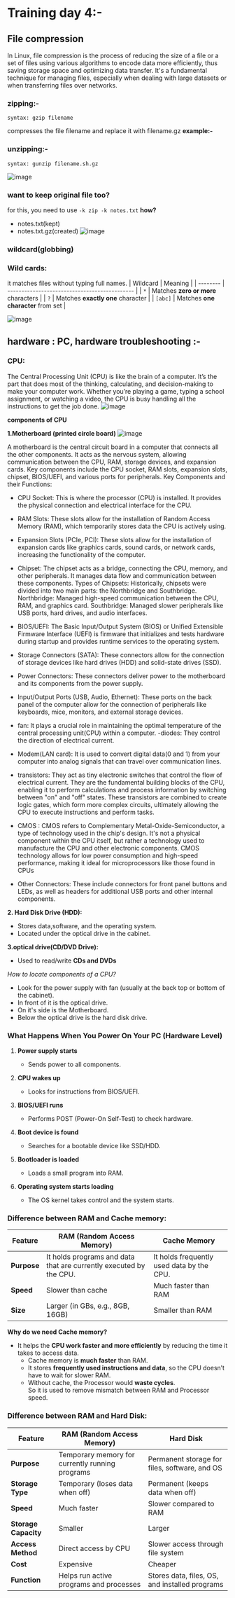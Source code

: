 # Training day 4:- 
## File compression
In Linux, file compression is the process of reducing the size of a file or a set of files using various algorithms to encode data more efficiently, thus saving storage space and optimizing data transfer. It's a fundamental technique for managing files, especially when dealing with large datasets or when transferring files over networks. 
### zipping:-
```
syntax: gzip filename

```

compresses the file filename and replace it with filename.gz
**example:-**

### unzipping:-
```
syntax: gunzip filename.sh.gz

```
![image](https://github.com/user-attachments/assets/c639bb42-f02f-416f-877f-0dce37a47d13)


### want to keep original file too? 
for this, you need to use
`-k zip -k notes.txt`
**how?**
- notes.txt(kept)
- notes.txt.gz(created)
![image](https://github.com/user-attachments/assets/7a0f73ba-eefd-4ac8-b7fd-a3598dc23659)
  
### wildcard(globbing)
### Wild cards:
it matches files without typing full names.
| Wildcard | Meaning    | 
| -------- | --------------------------------------------- |
| `*`      | Matches **zero or more** characters           | 
| `?`      | Matches **exactly one** character             |
| `[abc]`  | Matches **one character** from set            | 

![image](https://github.com/user-attachments/assets/be5bb45d-fdba-4faf-a7ed-a5f00fa90924)


## hardware : PC, hardware troubleshooting :-
### CPU:
The Central Processing Unit (CPU) is like the brain of a computer. It’s the part that does most of the thinking, calculating, and decision-making to make your computer work. Whether you’re playing a game, typing a school assignment, or watching a video, the CPU is busy handling all the instructions to get the job done.
![image](https://github.com/user-attachments/assets/aff29abb-5f14-42e3-b333-5418e5b662ff)

**components of CPU**

**1.Motherboard (printed circle board)**
![image](https://github.com/user-attachments/assets/786bac4e-ccee-4a7f-9a66-395e859db98e)

A motherboard is the central circuit board in a computer that connects all the other components. It acts as the nervous system, allowing communication between the CPU, RAM, storage devices, and expansion cards. Key components include the CPU socket, RAM slots, expansion slots, chipset, BIOS/UEFI, and various ports for peripherals. 
Key Components and their Functions:
- CPU Socket:
This is where the processor (CPU) is installed. It provides the physical connection and electrical interface for the CPU. 
- RAM Slots:
These slots allow for the installation of Random Access Memory (RAM), which temporarily stores data the CPU is actively using. 
- Expansion Slots (PCIe, PCI):
These slots allow for the installation of expansion cards like graphics cards, sound cards, or network cards, increasing the functionality of the computer. 
- Chipset:
The chipset acts as a bridge, connecting the CPU, memory, and other peripherals. It manages data flow and communication between these components.
Types of Chipsets:
Historically, chipsets were divided into two main parts: the Northbridge and Southbridge. 
Northbridge: Managed high-speed communication between the CPU, RAM, and graphics card. 
Southbridge: Managed slower peripherals like USB ports, hard drives, and audio interfaces. 
- BIOS/UEFI:
The Basic Input/Output System (BIOS) or Unified Extensible Firmware Interface (UEFI) is firmware that initializes and tests hardware during startup and provides runtime services to the operating system. 
- Storage Connectors (SATA):
These connectors allow for the connection of storage devices like hard drives (HDD) and solid-state drives (SSD). 
- Power Connectors:
These connectors deliver power to the motherboard and its components from the power supply. 
- Input/Output Ports (USB, Audio, Ethernet):
These ports on the back panel of the computer allow for the connection of peripherals like keyboards, mice, monitors, and external storage devices. 
- fan:
It plays a crucial role in maintaining the optimal temperature of the central processing unit(CPU) within a computer.
-diodes:
They control the direction of electrical current.
- Modem(LAN card):
It is used to convert digital data(0 and 1) from your computer into analog signals that can travel over communication lines.
- transistors:
They act as tiny electronic switches that control the flow of electrical current. They are the fundamental building blocks of the CPU, enabling it to perform calculations and process information by switching between "on" and "off" states. These transistors are combined to create logic gates, which form more complex circuits, ultimately allowing the CPU to execute instructions and perform tasks. 
- CMOS :
CMOS refers to Complementary Metal-Oxide-Semiconductor, a type of technology used in the chip's design. It's not a physical component within the CPU itself, but rather a technology used to manufacture the CPU and other electronic components. CMOS technology allows for low power consumption and high-speed performance, making it ideal for microprocessors like those found in CPUs

- Other Connectors:
These include connectors for front panel buttons and LEDs, as well as headers for additional USB ports and other internal components. 

**2. Hard Disk Drive (HDD):**
- Stores data,software, and the operating system.
- Located under the optical drive in the cabinet.

**3.optical drive(CD/DVD Drive):**

* Used to read/write **CDs and DVDs**

*How to locate components of a CPU?*

- Look for the power supply with fan (usually at the back top or bottom of the cabinet).
- In front of it is the optical drive.
- On it's side is the Motherboard.
- Below the optical drive is the hard disk drive.
###  What Happens When You Power On Your PC (Hardware Level)

1. **Power supply starts**  
   - Sends power to all components.

2. **CPU wakes up**  
   - Looks for instructions from BIOS/UEFI.

3. **BIOS/UEFI runs**  
   - Performs POST (Power-On Self-Test) to check hardware.

4. **Boot device is found**  
   - Searches for a bootable device like SSD/HDD.

5. **Bootloader is loaded**  
   - Loads a small program into RAM.

6. **Operating system starts loading**  
   - The OS kernel takes control and the system starts.
### Difference between RAM and Cache memory:

| Feature        | **RAM (Random Access Memory)**            | **Cache Memory**                          |
| -------------- | ----------------------------------------- | ----------------------------------------- |
| **Purpose**    | It holds programs and data that are currently executed by the CPU. | It holds frequently used data by the CPU.  |
| **Speed**      | Slower than cache                         | Much faster than RAM                      |
| **Size**       | Larger (in GBs, e.g., 8GB, 16GB)          | Smaller than RAM  |

**Why do we need Cache memory?**
- It helps the **CPU work faster and more efficiently** by reducing the time it takes to access data.
  * Cache memory is **much faster** than RAM.
  * It stores **frequently used instructions and data**, so the CPU doesn’t have to wait for slower RAM.
  * Without cache, the Processor would **waste cycles**.<br>
So it is used to remove mismatch between RAM and Processor speed.

### Difference between RAM and Hard Disk:

| Feature              | RAM (Random Access Memory)           | Hard Disk                            |
| -------------------- | ----------------------------------------------- | ---------------------------------------------- |
| **Purpose**          | Temporary memory for currently running programs | Permanent storage for files, software, and OS  |
| **Storage Type**   | Temporary (loses data when off)                   | Permanent (keeps data when off)|
| **Speed**            | Much faster                                     | Slower compared to RAM                         |
| **Storage Capacity** | Smaller                   | Larger                  |
| **Access Method**    | Direct access by CPU                            | Slower access through file system              |
| **Cost**      |  Expensive                                  | Cheaper                                        |
| **Function**         | Helps run active programs and processes         | Stores data, files, OS, and installed programs |



